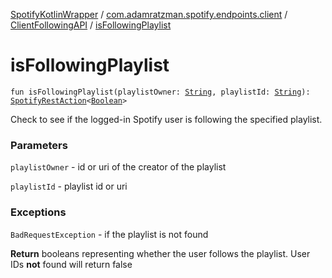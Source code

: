 [SpotifyKotlinWrapper](../../index.md) / [com.adamratzman.spotify.endpoints.client](../index.md) / [ClientFollowingAPI](index.md) / [isFollowingPlaylist](./is-following-playlist.md)

# isFollowingPlaylist

`fun isFollowingPlaylist(playlistOwner: `[`String`](https://kotlinlang.org/api/latest/jvm/stdlib/kotlin/-string/index.html)`, playlistId: `[`String`](https://kotlinlang.org/api/latest/jvm/stdlib/kotlin/-string/index.html)`): `[`SpotifyRestAction`](../../com.adamratzman.spotify.main/-spotify-rest-action/index.md)`<`[`Boolean`](https://kotlinlang.org/api/latest/jvm/stdlib/kotlin/-boolean/index.html)`>`

Check to see if the logged-in Spotify user is following the specified playlist.

### Parameters

`playlistOwner` - id or uri of the creator of the playlist

`playlistId` - playlist id or uri

### Exceptions

`BadRequestException` - if the playlist is not found

**Return**
booleans representing whether the user follows the playlist. User IDs **not** found will return false

